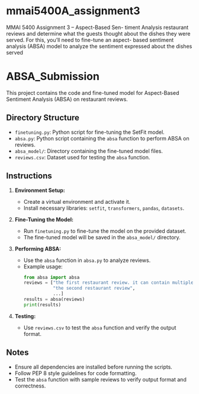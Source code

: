 # mmai5400A_assignment3
MMAI 5400 Assignment 3 – Aspect-Based Sen- timent Analysis restaurant reviews and determine what the guests thought about the dishes they were served. For this, you’ll need to fine-tune an aspect- based sentiment analysis (ABSA) model to analyze the sentiment expressed about the dishes served


# ABSA_Submission

This project contains the code and fine-tuned model for Aspect-Based Sentiment Analysis (ABSA) on restaurant reviews.

## Directory Structure

- `finetuning.py`: Python script for fine-tuning the SetFit model.
- `absa.py`: Python script containing the `absa` function to perform ABSA on reviews.
- `absa_model/`: Directory containing the fine-tuned model files.
- `reviews.csv`: Dataset used for testing the `absa` function.

## Instructions

1. **Environment Setup:**
   - Create a virtual environment and activate it.
   - Install necessary libraries: `setfit`, `transformers`, `pandas`, `datasets`.

2. **Fine-Tuning the Model:**
   - Run `finetuning.py` to fine-tune the model on the provided dataset.
   - The fine-tuned model will be saved in the `absa_model/` directory.

3. **Performing ABSA:**
   - Use the `absa` function in `absa.py` to analyze reviews.
   - Example usage:
     ```python
     from absa import absa
     reviews = ["the first restaurant review. it can contain multiple sentences.",
                "the second restaurant review",
                ...]
     results = absa(reviews)
     print(results)
     ```

4. **Testing:**
   - Use `reviews.csv` to test the `absa` function and verify the output format.

## Notes

- Ensure all dependencies are installed before running the scripts.
- Follow PEP 8 style guidelines for code formatting.
- Test the `absa` function with sample reviews to verify output format and correctness.
